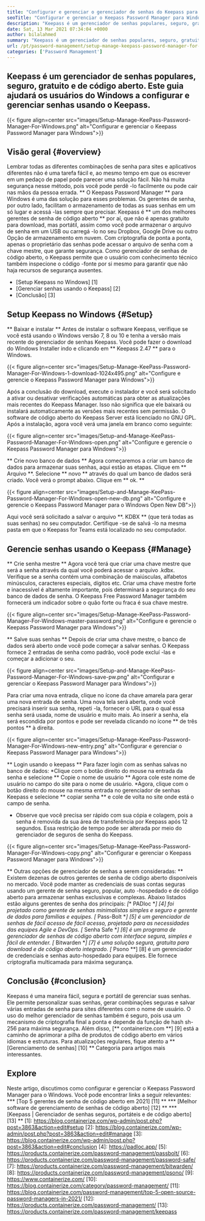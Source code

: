 ```yaml
---
title: "Configurar e gerenciar o gerenciador de senhas do Keepass para o Windows '" 
seoTitle: "Configurar e gerenciar o Keepass Password Manager para Windows" 
description: "Keepass é um gerenciador de senhas populares, seguro, gratuito e de código aberto. Este guia ajudará os usuários do Windows a configurar e gerenciar senhas usando o Keepass." 
date: Sat, 13 Mar 2021 07:34:04 +0000
author: bilalahmed
summary: "Keepass é um gerenciador de senhas populares, seguro, gratuito e de código aberto. Este guia ajudará os usuários do Windows a configurar e gerenciar senhas usando o Keepass." 
url: /pt/password-management/setup-manage-keepass-password-manager-for-windows/
categories: ['Password Management']
---
```


## Keepass é um gerenciador de senhas populares, seguro, gratuito e de código aberto. Este guia ajudará os usuários do Windows a configurar e gerenciar senhas usando o Keepass.

{{< figure align=center src="images/Setup-Manage-KeePass-Password-Manager-For-Windows.png" alt="Configurar e gerenciar o Keepass Password Manager para Windows">}}


## Visão geral {#overview}
Lembrar todas as diferentes combinações de senha para sites e aplicativos diferentes não é uma tarefa fácil e, ao mesmo tempo em que os escrever em um pedaço de papel pode parecer uma solução fácil. Não há muita segurança nesse método, pois você pode perdê -lo facilmente ou pode cair nas mãos da pessoa errada. ** O Keepass Password Manager ** para Windows é uma das solução para esses problemas.
Os gerentes de senha, por outro lado, facilitam o armazenamento de todas as suas senhas em um só lugar e acessá -las sempre que precisar. Keepass é ** um dos melhores gerentes de senha de código aberto ** por aí, que não é apenas gratuito para download, mas portátil, assim como você pode armazenar o arquivo de senha em um USB ou carregá -lo no seu Dropbox, Google Drive ou outro Opção de armazenamento em nuvem. Com criptografia de ponta a ponta, apenas o proprietário das senhas pode acessar o arquivo de senha com a chave mestre, que garante segurança. Como gerenciador de senhas de código aberto, o Keepass permite que o usuário com conhecimento técnico também inspecione o código -fonte por si mesmo para garantir que não haja recursos de segurança ausentes.
  * [Setup Keepass no Windows] [1]
  * [Gerenciar senhas usando o Keepass] [2]
  * [Conclusão] [3]

## Setup Keepass no Windows {#Setup}
** Baixar e instalar **
Antes de instalar o software Keepass, verifique se você está usando o Windows versão 7, 8 ou 10 e tenha a versão mais recente do gerenciador de senhas Keepass. Você pode fazer o download do Windows Installer indo e clicando em ** Keepass 2.47 ** para o Windows.

{{< figure align=center src="images/Setup-Manage-KeePass-Password-Manager-For-Windows-1-download-1024x495.png" alt="Configure e gerencie o Keepass Password Manager para Windows">}}

Após a conclusão do download, execute o instalador e você será solicitado a ativar ou desativar verificações automáticas para obter as atualizações mais recentes do Keepass Manager. Isso não significa que ele baixará ou instalará automaticamente as versões mais recentes sem permissão. O software de código aberto do Keepass Server está licenciado no GNU GPL. Após a instalação, agora você verá uma janela em branco como seguinte:

{{< figure align=center src="images/Setup-and-Manage-KeePass-Password-Manager-For-Windows-open.png" alt="Configure e gerencie o Keepass Password Manager para Windows">}}

** Crie novo banco de dados **
Agora começaremos a criar um banco de dados para armazenar suas senhas, aqui estão as etapas. Clique em ** Arquivo **. Selecione ** novo ** através do qual um banco de dados será criado. Você verá o prompt abaixo. Clique em ** ok. **

{{< figure align=center src="images/Setup-and-Manage-KeePass-Password-Manager-For-Windows-open-new-db.png" alt="Configure e gerencie o Keepass Password Manager para o Windows Open New DB">}}

Aqui você será solicitado a salvar o arquivo **. KDBX ** (que terá todas as suas senhas) no seu computador. Certifique -se de salvá -lo na mesma pasta em que o Keepass for Teams está localizado no seu computador.

## Gerencie senhas usando o Keepass {#Manage}
** Crie senha mestre **
Agora você terá que criar uma chave mestre que será a senha através da qual você poderá acessar o arquivo .kdbx. Verifique se a senha contém uma combinação de maiúsculas, alfabetos minúsculos, caracteres especiais, dígitos etc. Criar uma chave mestre forte e inacessível é altamente importante, pois determinará a segurança do seu banco de dados de senha. O Keepass Free Password Manager também fornecerá um indicador sobre o quão forte ou fraca é sua chave mestre.

{{< figure align=center src="images/Setup-Manage-KeePass-Password-Manager-For-Windows-master-password.png" alt="Configure e gerencie o Keepass Password Manager para Windows">}}

** Salve suas senhas **
Depois de criar uma chave mestre, o banco de dados será aberto onde você pode começar a salvar senhas. O Keepass fornece 2 entradas de senha como padrão, você pode excluí -las e começar a adicionar o seu.

{{< figure align=center src="images/Setup-and-Manage-KeePass-Password-Manager-For-Windows-save-pw.png" alt="Configurar e gerenciar o Keepass Password Manager para Windows">}}

Para criar uma nova entrada, clique no ícone da chave amarela para gerar uma nova entrada de senha. Uma nova tela será aberta, onde você precisará inserir sua senha, repeti -la, fornecer o URL para o qual essa senha será usada, nome de usuário e muito mais. Ao inserir a senha, ela será escondida por pontos e pode ser revelada clicando no ícone ** de três pontos ** à direita.

{{< figure align=center src="images/Setup-Manage-KeePass-Password-Manager-For-Windows-new-entry.png" alt="Configurar e gerenciar o Keepass Password Manager para Windows">}}

** Login usando o keepass **
Para fazer login com as senhas salvas no banco de dados:
  *Clique com o botão direito do mouse na entrada da senha e selecione ** Copie o nome de usuário ** Agora cole este nome de usuário no campo do site para o nome de usuário.
  *Agora, clique com o botão direito do mouse na mesma entrada no gerenciador de senhas Keepass e selecione ** copiar senha ** e cole de volta no site onde está o campo de senha.
  * Observe que você precisa ser rápido com sua cópia e colagem, pois a senha é removida da sua área de transferência por Keepass após 12 segundos. Essa restrição de tempo pode ser alterada por meio do gerenciador de seguros de senha do Keepass.

{{< figure align=center src="images/Setup-Manage-KeePass-Password-Manager-For-Windows-copy.png" alt="Configurar e gerenciar o Keepass Password Manager para Windows">}}

** Outras opções de gerenciador de senhas a serem consideradas: **
Existem dezenas de outros gerentes de senha de código aberto disponíveis no mercado. Você pode manter as credenciais de suas contas seguras usando um gerente de senha seguro, popular, auto -hospedado e de código aberto para armazenar senhas exclusivas e complexas. Abaixo listados estão alguns gerentes de senha dos principais:
  *[** PADloc **] [4] foi projetado como gerente de senhas minimalistas simples e seguro e gerente de dados para famílias e equipes.
  *[** Pass-Bolt **] [5] é um gerenciador de senhas de fácil acesso de fácil acesso, projetado para as necessidades das equipes Agile e DevOps.
  *[** Senha Safe **] [6] é um programa de gerenciador de senhas de código aberto com interface segura, simples e fácil de entender.
  *[** Bitwarden **] [7] é uma solução segura, gratuita para download e de código aberto integrado.
  *[** Psono **] [8] é um gerenciador de credenciais e senhas auto-hospedado para equipes. Ele fornece criptografia multicamada para máxima segurança.

## Conclusão {#conclusion}
Keepass é uma maneira fácil, segura e portátil de gerenciar suas senhas. Ele permite personalizar suas senhas, gerar combinações seguras e salvar várias entradas de senha para sites diferentes com o nome de usuário. O uso do melhor gerenciador de senhas também é seguro, pois usa um mecanismo de criptografia final a ponta e depende da função de hash sh-256 para máxima segurança.
Além disso, [** containerize.com **] [9] está a caminho de aprimorar a pilha de produtos de código aberto em vários idiomas e estruturas. Para atualizações regulares, fique atento a ** [Gerenciamento de senhas] [10] ** Categoria para artigos mais interessantes.

## Explore
Neste artigo, discutimos como configurar e gerenciar o Keepass Password Manager para o Windows. Você pode encontrar links a seguir relevantes:
  *** [Top 5 gerentes de senha de código aberto em 2021] [11] **
  *** [Melhor software de gerenciamento de senhas de código aberto] [12] **
  *** [Keepass | Gerenciador de senhas seguros, portáteis e de código aberto] [13] **
[1]: https://blog.containerize.com/wp-admin/post.php?post=3863&action=edit#setup
[2]: https://blog.containerize.com/wp-admin/post.php?post=3863&action=edit#manage
[3]: https://blog.containerize.com/wp-admin/post.php?post=3863&action=edit#conclusion
[4]: https://padloc.app/
[5]: https://products.containerize.com/password-management/passbolt/
[6]: https://products.containerize.com/password-management/password-safe/
[7]: https://products.containerize.com/password-management/bitwarden/
[8]: https://products.containerize.com/password-management/psono/
[9]: https://www.containerize.com/
[10]: https://blog.containerize.com/category/password-management/
[11]: https://blog.containerize.com/password-management/top-5-open-source-password-managers-in-2021/
[12]: https://products.containerize.com/password-management/
[13]: https://products.containerize.com/password-management/keepass
